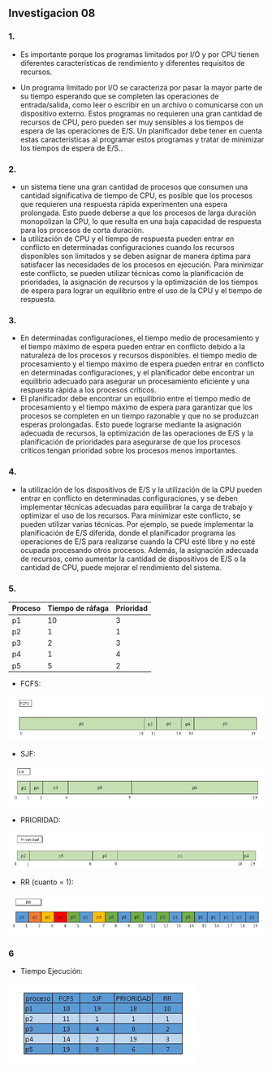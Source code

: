## Investigacion 08


### 1.
   * Es importante porque los programas limitados por I/O y por CPU tienen diferentes características de rendimiento y diferentes requisitos de recursos.

   * Un programa limitado por I/O se caracteriza por pasar la mayor parte de su tiempo esperando que se completen las operaciones de entrada/salida, como leer o escribir en un archivo o comunicarse con un dispositivo externo. Estos programas no requieren una gran cantidad de recursos de CPU, pero pueden ser muy sensibles a los tiempos de espera de las operaciones de E/S. Un planificador debe tener en cuenta estas características al programar estos programas y tratar de minimizar los tiempos de espera de E/S..
    

### 2. 

   * un sistema tiene una gran cantidad de procesos que consumen una cantidad significativa de tiempo de CPU, es posible que los procesos que requieren una respuesta rápida experimenten una espera prolongada. Esto puede deberse a que los procesos de larga duración monopolizan la CPU, lo que resulta en una baja capacidad de respuesta para los procesos de corta duración.
   * la utilización de CPU y el tiempo de respuesta pueden entrar en conflicto en determinadas configuraciones cuando los recursos disponibles son limitados y se deben asignar de manera óptima para satisfacer las necesidades de los procesos en ejecución. Para minimizar este conflicto, se pueden utilizar técnicas como la planificación de prioridades, la asignación de recursos y la optimización de los tiempos de espera para lograr un equilibrio entre el uso de la CPU y el tiempo de respuesta.

### 3.

   * En determinadas configuraciones, el tiempo medio de procesamiento y el tiempo máximo de espera pueden entrar en conflicto debido a la naturaleza de los procesos y recursos disponibles. el tiempo medio de procesamiento y el tiempo máximo de espera pueden entrar en conflicto en determinadas configuraciones, y el planificador debe encontrar un equilibrio adecuado para asegurar un procesamiento eficiente y una respuesta rápida a los procesos críticos.
   * El planificador debe encontrar un equilibrio entre el tiempo medio de procesamiento y el tiempo máximo de espera para garantizar que los procesos se completen en un tiempo razonable y que no se produzcan esperas prolongadas. Esto puede lograrse mediante la asignación adecuada de recursos, la optimización de las operaciones de E/S y la planificación de prioridades para asegurarse de que los procesos críticos tengan prioridad sobre los procesos menos importantes.
 
### 4.

   * la utilización de los dispositivos de E/S y la utilización de la CPU pueden entrar en conflicto en determinadas configuraciones, y se deben implementar técnicas adecuadas para equilibrar la carga de trabajo y optimizar el uso de los recursos. Para minimizar este conflicto, se pueden utilizar varias técnicas. Por ejemplo, se puede implementar la planificación de E/S diferida, donde el planificador programa las operaciones de E/S para realizarse cuando la CPU esté libre y no esté ocupada procesando otros procesos. Además, la asignación adecuada de recursos, como aumentar la cantidad de dispositivos de E/S o la cantidad de CPU, puede mejorar el rendimiento del sistema.

### 5.

Proceso | Tiempo de ráfaga | Prioridad 
--------|-----------------|-----------
 p1     |       10        |    3     
 p2     |       1         |    1     
 p3     |       2         |    3     
 p4     |       1         |    4     
 p5     |       5         |    2 
 
 
 
   * FCFS:
 
 ![Diagrama de Grantt FCFS](https://github.com/DiegoEsteban07/Sistemas-Operacionales-H1/blob/main/Taller%208/FCFS2.jpg?raw=true)
 
  * SJF:
 
 ![Diagrama de Grantt FCFS](https://github.com/DiegoEsteban07/Sistemas-Operacionales-H1/blob/main/Taller%208/SJF.jpg?raw=true)
 
  * PRIORIDAD:
 
 ![Diagrama de Grantt FCFS](https://github.com/DiegoEsteban07/Sistemas-Operacionales-H1/blob/main/Taller%208/Prioridad.jpg?raw=true)
 
  * RR (cuanto = 1):
 
 ![Diagrama de Grantt FCFS](https://github.com/DiegoEsteban07/Sistemas-Operacionales-H1/blob/main/Taller%208/RR3.jpg?raw=true)


### 6
 
   * Tiempo Ejecución:
 
 ![Diagrama de Grantt FCFS](https://github.com/DiegoEsteban07/Sistemas-Operacionales-H1/blob/main/Taller%208/Ejecucion.jpg?raw=true)
 

 
 
 
 
